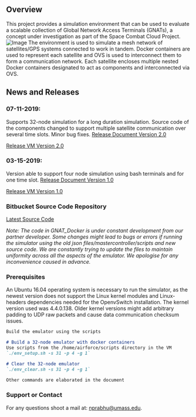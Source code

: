 ## Overview

This project provides a simulation environment that can be used to evaluate a scalable collection of Global Network Access Terminals (GNATs), a concept under investigation as part of the Space Combat Cloud Project. 
![Image](src)
The environment is used to simulate a mesh network of satellites/GPS systems connected to work in tandem. Docker containers are used to represent each satellite and OVS is used to interconnect them to form a communication network. Each satellite encloses multiple nested Docker containers designated to act as components and interconnected via OVS. 


## News and Releases

### 07-11-2019: 

Supports 32-node simulation for a long duration simulation. Source code of the components changed to support multiple satellite communication over several time slots. Minor bug fixes.
[Release Document Version 2.0](https://github.com/nprabhu2195/SpaceCloudSite/blob/master/spacecloud-sim_doc2.0.pdf)

[Release VM Version 2.0](https://drive.google.com/drive/folders/1O8I_HlIIV7AfLQYlbiITgpC0-AUNQ6qu?usp=sharing)

### 03-15-2019: 
Version able to support four node simulation using bash terminals and for one time slot.
[Release Document Version 1.0](https://github.com/nprabhu2195/SpaceCloudSite/blob/master/spacecloud-sim_doc1.0.pdf)

[Release VM Version 1.0](https://drive.google.com/drive/folders/1Q4xO22gOut770oWz0WkOZw57l22u55Gf?usp=sharing)

### Bitbucket Source Code Repository
[Latest Source Code](https://bitbucket.org/DawnZhang/airforce/src/develop/)

_Note: The code in GNAT_Docker is under constant development from our partner developer. Some changes might lead to bugs or errors if running the simulator using the old json files/mastercontroller/scripts and new source code. We are constantly trying to update the files to maintain uniformity across all the aspects of the emulator. We apologise for any inconvenience caused in advance._

### Prerequisites

An Ubuntu 16.04 operating system is necessary to run the simulator, as the newest version does not support the Linux kernel modules and Linux-headers dependencies needed for the OpenvSwitch installation. The kernel version used was 4.4.0.138. Older kernel versions might add arbitrary padding to UDP raw packets and cause data communication checksum issues. 

```markdown
Build the emulator using the scripts

# Build a 32-node emulator with docker containers
Use scripts from the /home/airforce/scripts directory in the VM
`./env_setup.sh -s 31 -p 4 -g 1`

# Clear the 32-node emulator
`./env_clear.sh -s 31 -p 4 -g 1`

Other commands are elaborated in the document
```

### Support or Contact

For any questions shoot a mail at: nprabhu@umass.edu.
